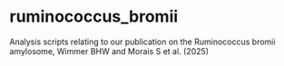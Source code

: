 # ruminococcus_bromii
Analysis scripts relating to our publication on the Ruminococcus bromii amylosome, Wimmer BHW and Morais S et al. (2025)

